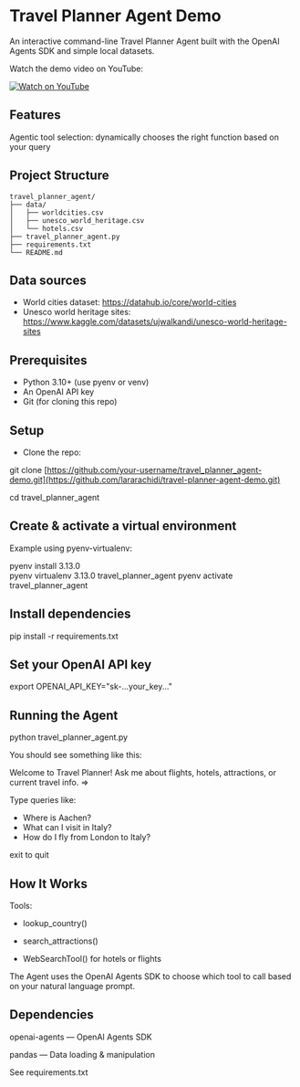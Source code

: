 # Travel Planner Agent Demo

An interactive command-line Travel Planner Agent built with the OpenAI Agents SDK and simple local datasets.

Watch the demo video on YouTube: 

[![Watch on YouTube](https://img.youtube.com/vi/bfFInTrAeiA/0.jpg)](https://www.youtube.com/watch?v=bfFInTrAeiA)

## Features

Agentic tool selection: dynamically chooses the right function based on your query

## Project Structure

```text
travel_planner_agent/
├── data/
│   ├── worldcities.csv
│   ├── unesco_world_heritage.csv
│   └── hotels.csv
├── travel_planner_agent.py
├── requirements.txt
└── README.md
``````

## Data sources

* World cities dataset: https://datahub.io/core/world-cities
* Unesco world heritage sites: https://www.kaggle.com/datasets/ujwalkandi/unesco-world-heritage-sites

## Prerequisites

* Python 3.10+ (use pyenv or venv)
* An OpenAI API key
* Git (for cloning this repo)

## Setup

* Clone the repo:

git clone [https://github.com/your-username/travel_planner_agent-demo.git](https://github.com/lararachidi/travel-planner-agent-demo.git)

cd travel_planner_agent

## Create & activate a virtual environment

Example using pyenv-virtualenv:

pyenv install 3.13.0         
pyenv virtualenv 3.13.0 travel_planner_agent
pyenv activate travel_planner_agent

## Install dependencies

pip install -r requirements.txt

## Set your OpenAI API key

export OPENAI_API_KEY="sk-...your_key..."  

## Running the Agent

python travel_planner_agent.py

You should see something like this:

Welcome to Travel Planner! Ask me about flights, hotels, attractions, or current travel info.
=>

Type queries like:

* Where is Aachen? 
* What can I visit in Italy?
* How do I fly from London to Italy?

exit to quit

## How It Works

Tools:

* lookup_country()

* search_attractions()

* WebSearchTool() for hotels or flights

The Agent uses the OpenAI Agents SDK to choose which tool to call based on your natural language prompt.

## Dependencies

openai-agents — OpenAI Agents SDK

pandas — Data loading & manipulation

See requirements.txt 
